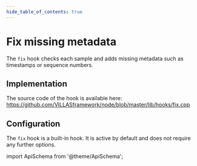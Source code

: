 ```yaml
---
hide_table_of_contents: true
---
```


# Fix missing metadata

The `fix` hook checks each sample and adds missing metadata such as timestamps or sequence numbers.

## Implementation

The source code of the hook is available here:
https://github.com/VILLASframework/node/blob/master/lib/hooks/fix.cpp

## Configuration

The `fix` hook is a built-in hook. It is active by default and does not require any further options.

import ApiSchema from '@theme/ApiSchema';

<ApiSchema id="node" example pointer="#/components/schemas/fix" />
